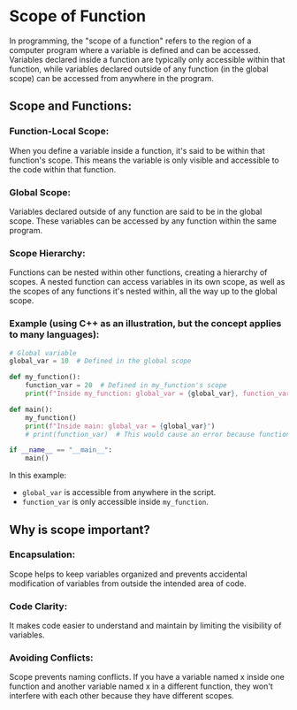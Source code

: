 # Scope of Function
In programming, the "scope of a function" refers to the region of a computer program where a variable is defined and can be accessed. Variables declared inside a function are typically only accessible within that function, while variables declared outside of any function (in the global scope) can be accessed from anywhere in the program.

## Scope and Functions:

### Function-Local Scope:
When you define a variable inside a function, it's said to be within that function's scope. This means the variable is only visible and accessible to the code within that function.

### Global Scope:
Variables declared outside of any function are said to be in the global scope. These variables can be accessed by any function within the same program.

### Scope Hierarchy:
Functions can be nested within other functions, creating a hierarchy of scopes. A nested function can access variables in its own scope, as well as the scopes of any functions it's nested within, all the way up to the global scope. 

### Example (using C++ as an illustration, but the concept applies to many languages):

```python
# Global variable
global_var = 10  # Defined in the global scope

def my_function():
    function_var = 20  # Defined in my_function's scope
    print(f"Inside my_function: global_var = {global_var}, function_var = {function_var}")

def main():
    my_function()
    print(f"Inside main: global_var = {global_var}")
    # print(function_var)  # This would cause an error because function_var is not accessible here

if __name__ == "__main__":
    main()
```
In this example: 
* `global_var` is accessible from anywhere in the script.
* `function_var` is only accessible inside `my_function`.

## Why is scope important?
### Encapsulation:
Scope helps to keep variables organized and prevents accidental modification of variables from outside the intended area of code.

### Code Clarity:
It makes code easier to understand and maintain by limiting the visibility of variables.

### Avoiding Conflicts:
Scope prevents naming conflicts. If you have a variable named x inside one function and another variable named x in a different function, they won't interfere with each other because they have different scopes. 
